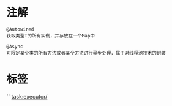 # 注解

```
@Autowired
获取类型T的所有实例，并存放在一个Map中

@Async
可限定某个类的所有方法或者某个方法进行异步处理，属于对线程池技术的封装
```

# 标签

``
<task:executor/>
```
